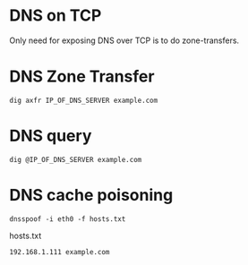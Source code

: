 # DNS on TCP

Only need for exposing DNS over TCP is to do zone-transfers.

# DNS Zone Transfer

`dig axfr IP_OF_DNS_SERVER example.com`

# DNS query

`dig @IP_OF_DNS_SERVER example.com`

# DNS cache poisoning

`dnsspoof -i eth0 -f hosts.txt`

hosts.txt
```
192.168.1.111 example.com
```
